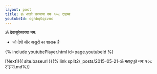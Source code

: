 ```yaml
---
layout: post
title: ॐ धातवे उत्तमाया नमः १०८ टाइम्स
youtubeId: cghbqGqcvnc
---
```

 
 
 ॐ देवासुरेस्वरया नमः  
 
 -  जो देवों और असुरों का शासक है 
 
  
 
  
 
 
 
 
 
 


{% include youtubePlayer.html id=page.youtubeId %}
 
[Next]({{ site.baseurl }}{% link  split2/_posts/2015-05-21-ॐ महादृधृते नमः १०८ टाइम्स.md%})
 
